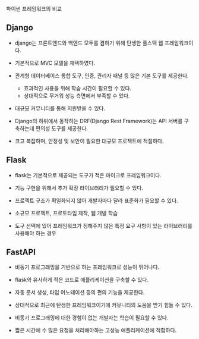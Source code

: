 파이썬 프레임워크의 비교

## Django

- django는 프론트엔드와 백엔드 모두를 겸하기 위해 탄생한 풀스택 웹 프레임워크이다.
- 기본적으로 MVC 모델을 채택하였다.
- 관계형 데이터베이스 통합 도구, 인증, 관리자 패널 등 많은 기본 도구를 제공한다.
  - 효과적인 사용을 위해 학습 시간이 필요할 수 있다.
  - 상대적으로 무거워 성능 측면에서 부족할 수 있다.
- 대규모 커뮤니티를 통해 지원받을 수 있다.
- Django의 하위에서 동작하는 DRF(Django Rest Framework)는 API 서버를 구축하는데 편의성 도구를 제공한다.

- 크고 복잡하며, 안정성 및 보안이 필요한 대규모 프로젝트에 적절하다.

## Flask

- flask는 기본적으로 제공되는 도구가 적은 마이크로 프레임워크이다.
- 기능 구현을 위해서 추가 확장 라이브러리가 필요할 수 있다.
- 프로젝트 구조가 획일화되지 않아 개발자마다 달라 표준화가 필요할 수 있다.

- 소규모 프로젝트, 프로토타입 제작, 웹 개발 학습
- 도구 선택에 있어 프레임워크가 정해주지 않은 특정 요구 사항이 있는 라이브러리를 사용해야 하는 경우

## FastAPI

- 비동기 프로그래밍을 기반으로 하는 프레임워크로 성능이 뛰어나다.
- flask와 유사하게 적은 코드로 애플리케이션을 구축할 수 있다.
- 자동 문서 생성, 타입 어노테이션 등의 편의 기능을 제공한다.
- 상대적으로 최근에 탄생한 프레임워크이기에 커뮤니티의 도움을 받기 힘들 수 있다.
- 비동기 프로그래밍에 대한 경험이 없는 개발자는 학습이 필요할 수 있다.

- 짧은 시간에 수 많은 요청을 처리해야하는 고성능 애플리케이션에 적합하다.